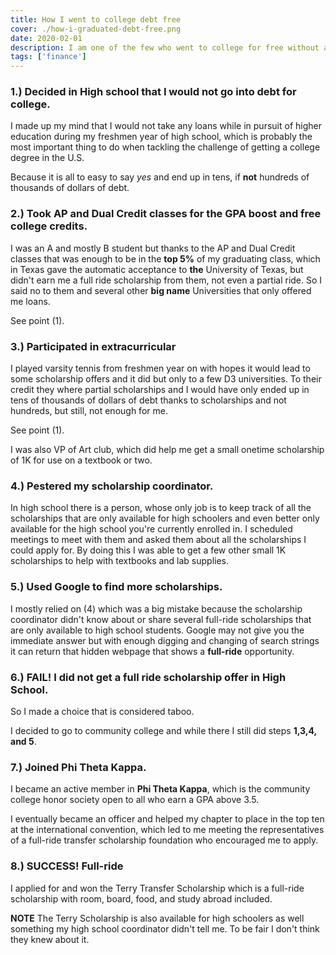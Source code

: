 ```yaml
---
title: How I went to college debt free
cover: ./how-i-graduated-debt-free.png
date: 2020-02-01
description: I am one of the few who went to college for free without any financial  help from parents or relatives.
tags: ['finance']
---
```



### 1.) Decided in High school that I would not go into debt for college.

I made up my mind that I would not take any loans while in pursuit of higher education during my freshmen year of high school, which is probably the most important thing to do when tackling the challenge of getting a college degree in the U.S. 

Because it is all to easy to say *yes* and end up in tens, if **not** hundreds of thousands of dollars of debt.

### 2.) Took AP and Dual Credit classes for the GPA boost and free college credits.

I was an A and mostly B student but thanks to the AP and Dual Credit classes that was enough to be in the **top 5%** of my graduating class, which in Texas gave the automatic acceptance to **the** University of Texas, but didn't earn me a full ride scholarship from them, not even a partial ride. So I said no to them and several other **big name** Universities that only offered me loans. 

See point (1).

### 3.) Participated in extracurricular

I played varsity tennis from freshmen year on with hopes it would lead to some scholarship offers and it did but only to a few D3 universities. To their credit they where partial scholarships and I would have only ended up in tens of thousands of dollars of debt thanks to scholarships and not hundreds, but still, not enough for me. 

See point (1).

I was also VP of Art club, which did help me get a small onetime scholarship of 1K for use on a textbook or two.


### 4.) Pestered my scholarship coordinator.

In high school there is a person, whose only job is to keep track of all the scholarships that are only available for high schoolers and even better only available for the high school you're currently enrolled in. I scheduled meetings to meet with them and asked them about all the scholarships I could apply for. By doing this I was able to get a few other small 1K scholarships to help with textbooks and lab supplies. 

### 5.) Used Google to find more scholarships.

I mostly relied on (4) which was a big mistake because the scholarship coordinator didn't know about or share several full-ride scholarships that are only available to high school students. Google may not give you the immediate answer but with enough digging and changing of search strings it can return that hidden webpage that shows a **full-ride** opportunity.


### 6.) FAIL! I did not get a full ride scholarship offer in High School.

So I made a choice that is considered taboo. 

I decided to go to community college and while there I still did steps **1,3,4, and 5**.


### 7.) Joined Phi Theta Kappa.

I became an active member in **Phi Theta Kappa**, which is the community college honor society open to all who earn a GPA above 3.5.

I eventually became an officer and helped my chapter to place in the top ten at the international convention, which led to me meeting the representatives of a full-ride transfer scholarship foundation who encouraged me to apply. 

### 8.) SUCCESS! Full-ride

I applied for and won the Terry Transfer Scholarship which is a full-ride scholarship with room, board, food, and study abroad included. 

**NOTE** The Terry Scholarship is also available for high schoolers as well something my high school coordinator didn't tell me. To be fair I don't think they knew about it.
